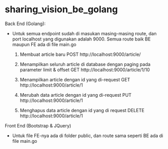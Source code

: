 # sharing_vision_be_golang


Back End (Golang):
- Untuk semua endpoint sudah di masukan masing-masing route, dan port localhost yang digunakan adalah 9000. Semua route baik BE maupun FE ada di file main.go
  1)  Membuat article baru
      POST
      http://localhost:9000/article/
     
  2)  Menampilkan seluruh article di database dengan paging pada parameter limit & offset
      GET
      http://localhost:9000/article/1/10
      
  3)  Menampilkan article dengan id yang di-request
      GET
      http://localhost:9000/article/1
      
  4)  Merubah data article dengan id yang di-request
      PUT
      http://localhost:9000/article/1
      
  5)  Menghapus data article dengan id yang di request
      DELETE
      http://localhost:9000/article/1
      
      
Front End (Bootstrap & JQuery)
- Untuk file FE-nya ada di folder public, dan route sama seperti BE ada di file main.go
